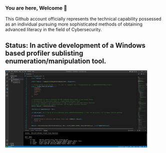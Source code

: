 ### You are here, Welcome 👋
This Github account officially represents the technical capability possessed as an individual pursuing more sophisticated methods of obtaining advanced literacy in the field of Cybersecurity.

## Status: In active development of a Windows based profiler sublisting enumeration/manipulation tool. 
<img src="https://github.com/PlatinumVoyager/NEToolset/blob/main/github.png" height=90% width=90%></img>
